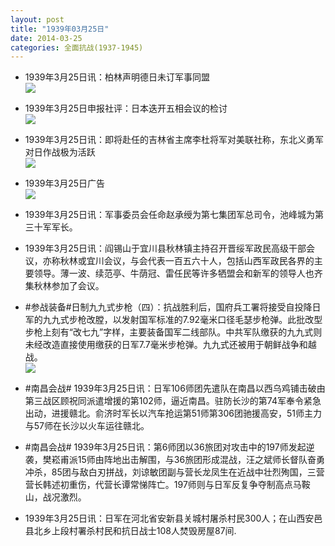 ```yaml
---
layout: post
title: "1939年03月25日"
date: 2014-03-25
categories: 全面抗战(1937-1945)
---
```


<meta name="referrer" content="no-referrer" />

- 1939年3月25日讯：柏林声明德日未订军事同盟 <br/><img src="https://ww4.sinaimg.cn/large/aca367d8jw1eescrhzt5cj208005rt9d.jpg" />

- 1939年3月25日申报社评：日本迭开五相会议的检讨 <br/><img src="https://ww1.sinaimg.cn/large/aca367d8jw1eesb0vmftvj20m10xodwi.jpg" />

- 1939年3月25日讯：即将赴任的吉林省主席李杜将军对美联社称，东北义勇军对日作战极为活跃 <br/><img src="https://ww2.sinaimg.cn/large/aca367d8jw1ees9at8101j20b905vjsk.jpg" />

- 1939年3月25日广告 <br/><img src="https://ww3.sinaimg.cn/large/aca367d8jw1ees0mp2i5pj20d70gvgpi.jpg" />

- 1939年3月25日讯：军事委员会任命赵承绶为第七集团军总司令，池峰城为第三十军军长。 

- 1939年3月25日讯：阎锡山于宜川县秋林镇主持召开晋绥军政民高级干部会议，亦称秋林或宜川会议，与会代表一百五六十人，包括山西军政民各界的主要领导。薄一波、续范亭、牛荫冠、雷任民等许多牺盟会和新军的领导人也齐集秋林参加了会议。 

- #参战装备#日制九九式步枪（四）：抗战胜利后，国府兵工署将接受自投降日军的九九式步枪改膛，以发射国军标准的7.92毫米口径毛瑟步枪弹。此批改型步枪上刻有“改七九”字样，主要装备国军二线部队。中共军队缴获的九九式则未经改造直接使用缴获的日军7.7毫米步枪弹。九九式还被用于朝鲜战争和越战。   <br/><img src="https://ww3.sinaimg.cn/large/aca367d8jw1eerroregfnj20go0xkguv.jpg" />

- #南昌会战# 1939年3月25日讯：日军106师团先遣队在南昌以西乌鸡铺击破由第三战区顾祝同派遣增援的第102师，逼近南昌。驻防长沙的第74军奉令紧急出动，进援赣北。俞济时军长以汽车抢运第51师第306团驰援高安，51师主力与57师在长沙以火车运往赣北。 

- #南昌会战# 1939年3月25日讯：第6师团以36旅团对攻击中的197师发起逆袭，樊崧甫派15师由阵地出击解围，与36旅团形成混战，汪之斌师长督队奋勇冲杀，85团与敌白刃拼战，刘谅敏团副与营长龙凤生在近战中壮烈殉国，三营营长韩述初重伤，代营长谭常悌阵亡。197师则与日军反复争夺制高点马鞍山，战况激烈。 

- 1939年3月25日讯：日军在河北省安新县关城村屠杀村民300人；在山西安邑县北乡上段村署杀村民和抗日战士108人焚毁房屋87间. 

